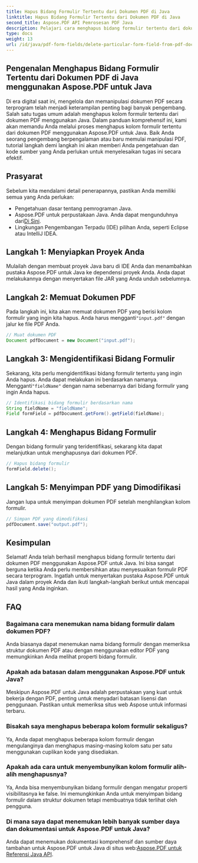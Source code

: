 ```yaml
---
title: Hapus Bidang Formulir Tertentu dari Dokumen PDF di Java
linktitle: Hapus Bidang Formulir Tertentu dari Dokumen PDF di Java
second_title: Aspose.PDF API Pemrosesan PDF Java
description: Pelajari cara menghapus bidang formulir tertentu dari dokumen PDF di Java dengan mudah dengan Aspose.PDF untuk Java. Panduan langkah demi langkah dan kode sumber disediakan.
type: docs
weight: 13
url: /id/java/pdf-form-fields/delete-particular-form-field-from-pdf-document-in-java/
---
```


## Pengenalan Menghapus Bidang Formulir Tertentu dari Dokumen PDF di Java menggunakan Aspose.PDF untuk Java

Di era digital saat ini, mengelola dan memanipulasi dokumen PDF secara terprogram telah menjadi keterampilan penting bagi banyak pengembang. Salah satu tugas umum adalah menghapus kolom formulir tertentu dari dokumen PDF menggunakan Java. Dalam panduan komprehensif ini, kami akan memandu Anda melalui proses menghapus kolom formulir tertentu dari dokumen PDF menggunakan Aspose.PDF untuk Java. Baik Anda seorang pengembang berpengalaman atau baru memulai manipulasi PDF, tutorial langkah demi langkah ini akan memberi Anda pengetahuan dan kode sumber yang Anda perlukan untuk menyelesaikan tugas ini secara efektif.

## Prasyarat

Sebelum kita mendalami detail penerapannya, pastikan Anda memiliki semua yang Anda perlukan:

- Pengetahuan dasar tentang pemrograman Java.
-  Aspose.PDF untuk perpustakaan Java. Anda dapat mengunduhnya dari[Di Sini](https://releases.aspose.com/pdf/java/).
- Lingkungan Pengembangan Terpadu (IDE) pilihan Anda, seperti Eclipse atau IntelliJ IDEA.

## Langkah 1: Menyiapkan Proyek Anda

Mulailah dengan membuat proyek Java baru di IDE Anda dan menambahkan pustaka Aspose.PDF untuk Java ke dependensi proyek Anda. Anda dapat melakukannya dengan menyertakan file JAR yang Anda unduh sebelumnya.

## Langkah 2: Memuat Dokumen PDF

 Pada langkah ini, kita akan memuat dokumen PDF yang berisi kolom formulir yang ingin kita hapus. Anda harus mengganti`"input.pdf"` dengan jalur ke file PDF Anda.

```java
// Muat dokumen PDF
Document pdfDocument = new Document("input.pdf");
```

## Langkah 3: Mengidentifikasi Bidang Formulir

 Sekarang, kita perlu mengidentifikasi bidang formulir tertentu yang ingin Anda hapus. Anda dapat melakukan ini berdasarkan namanya. Mengganti`"fieldName"` dengan nama sebenarnya dari bidang formulir yang ingin Anda hapus.

```java
// Identifikasi bidang formulir berdasarkan nama
String fieldName = "fieldName";
Field formField = pdfDocument.getForm().getField(fieldName);
```

## Langkah 4: Menghapus Bidang Formulir

Dengan bidang formulir yang teridentifikasi, sekarang kita dapat melanjutkan untuk menghapusnya dari dokumen PDF.

```java
// Hapus bidang formulir
formField.delete();
```

## Langkah 5: Menyimpan PDF yang Dimodifikasi

Jangan lupa untuk menyimpan dokumen PDF setelah menghilangkan kolom formulir.

```java
// Simpan PDF yang dimodifikasi
pdfDocument.save("output.pdf");
```

## Kesimpulan

Selamat! Anda telah berhasil menghapus bidang formulir tertentu dari dokumen PDF menggunakan Aspose.PDF untuk Java. Ini bisa sangat berguna ketika Anda perlu membersihkan atau menyesuaikan formulir PDF secara terprogram. Ingatlah untuk menyertakan pustaka Aspose.PDF untuk Java dalam proyek Anda dan ikuti langkah-langkah berikut untuk mencapai hasil yang Anda inginkan.

## FAQ

### Bagaimana cara menemukan nama bidang formulir dalam dokumen PDF?

Anda biasanya dapat menemukan nama bidang formulir dengan memeriksa struktur dokumen PDF atau dengan menggunakan editor PDF yang memungkinkan Anda melihat properti bidang formulir.

### Apakah ada batasan dalam menggunakan Aspose.PDF untuk Java?

Meskipun Aspose.PDF untuk Java adalah perpustakaan yang kuat untuk bekerja dengan PDF, penting untuk menyadari batasan lisensi dan penggunaan. Pastikan untuk memeriksa situs web Aspose untuk informasi terbaru.

### Bisakah saya menghapus beberapa kolom formulir sekaligus?

Ya, Anda dapat menghapus beberapa kolom formulir dengan mengulanginya dan menghapus masing-masing kolom satu per satu menggunakan cuplikan kode yang disediakan.

### Apakah ada cara untuk menyembunyikan kolom formulir alih-alih menghapusnya?

Ya, Anda bisa menyembunyikan bidang formulir dengan mengatur properti visibilitasnya ke false. Ini memungkinkan Anda untuk menyimpan bidang formulir dalam struktur dokumen tetapi membuatnya tidak terlihat oleh pengguna.

### Di mana saya dapat menemukan lebih banyak sumber daya dan dokumentasi untuk Aspose.PDF untuk Java?

 Anda dapat menemukan dokumentasi komprehensif dan sumber daya tambahan untuk Aspose.PDF untuk Java di situs web:[Aspose.PDF untuk Referensi Java API](https://reference.aspose.com/pdf/java/).